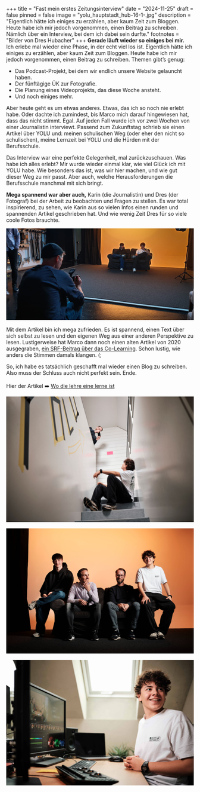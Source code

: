 +++
title = "Fast mein erstes Zeitungsinterview"
date = "2024-11-25"
draft = false
pinned = false
image = "yolu_hauptstadt_hub-16-1-.jpg"
description = "Eigentlich hätte ich einiges zu erzählen, aber kaum Zeit zum Bloggen. Heute habe ich mir jedoch vorgenommen, einen Beitrag zu schreiben. Nämlich über ein Interview, bei dem ich dabei sein durfte."
footnotes = "Bilder von Dres Hubacher"
+++
**Gerade läuft wieder so einiges bei mir.**\
Ich erlebe mal wieder eine Phase, in der echt viel los ist. Eigentlich hätte ich einiges zu erzählen, aber kaum Zeit zum Bloggen. Heute habe ich mir jedoch vorgenommen, einen Beitrag zu schreiben. Themen gibt’s genug:

* Das Podcast-Projekt, bei dem wir endlich unsere Website gelauncht haben.
* Der fünftägige ÜK zur Fotografie.
* Die Planung eines Videoprojekts, das diese Woche ansteht.
* Und noch einiges mehr.

Aber heute geht es um etwas anderes. Etwas, das ich so noch nie erlebt habe. Oder dachte ich zumindest, bis Marco mich darauf hingewiesen hat, dass das nicht stimmt. Egal. Auf jeden Fall wurde ich vor zwei Wochen von einer Journalistin interviewt. Passend zum Zukunftstag schrieb sie einen Artikel über YOLU und: meinen schulischen Weg (oder eher den nicht so schulischen), meine Lernzeit bei YOLU und die Hürden mit der Berufsschule.

Das Interview war eine perfekte Gelegenheit, mal zurückzuschauen. Was habe ich alles erlebt? Mir wurde wieder einmal klar, wie viel Glück ich mit YOLU habe. Wie besonders das ist, was wir hier machen, und wie gut dieser Weg zu mir passt. Aber auch, welche Herausforderungen die Berufsschule manchmal mit sich bringt.

**Mega spannend war aber auch,** Karin (die Journalistin) und Dres (der Fotograf) bei der Arbeit zu beobachten und Fragen zu stellen. Es war total inspirierend, zu sehen, wie Karin aus so vielen Infos einen runden und spannenden Artikel geschrieben hat. Und wie wenig Zeit Dres für so viele coole Fotos brauchte.

![](20241105_105933-2-1-.jpg)

Mit dem Artikel bin ich mega zufrieden. Es ist spannend, einen Text über sich selbst zu lesen und den eigenen Weg aus einer anderen Perspektive zu lesen. Lustigerweise hat Marco dann noch einen alten Artikel von 2020 ausgegraben, [ein SRF-Beitrag über das Co-Learning](https://www.srf.ch/news/schweiz/co-working-space-fuer-kinder-wo-jugendliche-in-einem-buero-zur-schule-gehen). Schon lustig, wie anders die Stimmen damals klangen. (;

So, ich habe es tatsächlich geschafft mal wieder einen Blog zu schreiben. Also muss der Schluss auch nicht perfekt sein. Ende.\
\
Hier der Artikel ➡️ [Wo die lehre eine lerne ist](www.hauptstadt.be/a/wo-die-lehre-eine-lerne-ist)

![](yolu_hauptstadt_hub-28-1-.jpg)

![](yolu_hauptstadt_hub-11-1-.jpg)

![](yolu_hauptstadt_hub-16-1-.jpg)